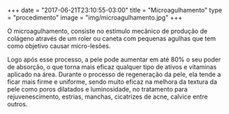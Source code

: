 +++
date = "2017-06-21T23:10:55-03:00"
title = "Microagulhamento"
type = "procedimento"
image = "img/microagulhamento.jpg"
+++

O microagulhamento, consiste no estímulo mecânico de produção de colágeno através de um roler ou caneta com pequenas agulhas que tem como objetivo causar micro-lesões.

Logo após esse processo, a pele pode aumentar em até 80% o seu poder de absorção, o que torna mais eficaz qualquer tipo de ativos e vitaminas aplicado na área. Durante o processo de regeneração da pele, ela tende a ficar mais firme e uniforme, sendo muito eficaz na melhora da textura da pele como poros dilatados e luminosidade, no tratamento para rejuvenescimento, estrias, manchas, cicatrizes de acne, calvice entre outros.
